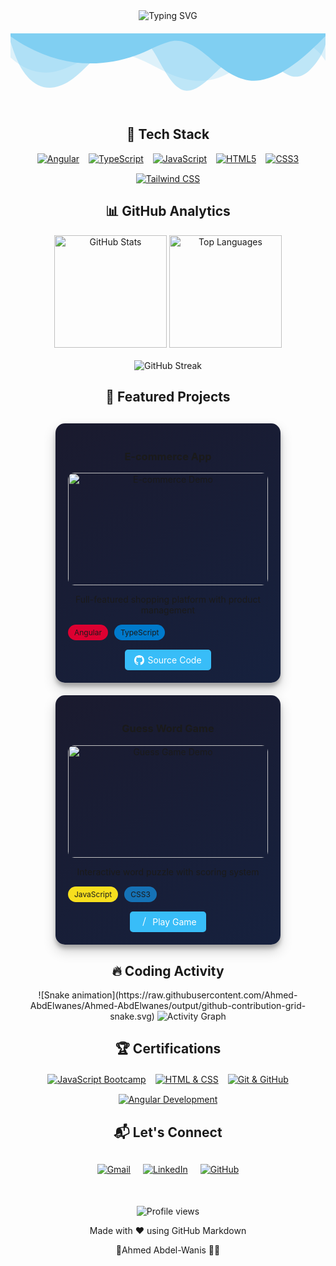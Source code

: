 <!-- Header with animated typing effect -->
<div align="center">
  <img src="https://readme-typing-svg.demolab.com?font=Fira+Code&weight=600&size=30&pause=1000&color=38BDF8&center=true&vCenter=true&width=600&lines=Hi+%F0%9F%91%8B%2C+I'm+Ahmed+Abdelwanis;Angular+Frontend+Developer;UI%2FUX+Enthusiast;Clean+Code+Advocate" alt="Typing SVG" />
  
  <!-- Animated waves background -->
  <svg viewBox="0 0 1200 120" preserveAspectRatio="none" style="width:100%; height:100px; margin: 20px 0;">
    <path d="M0,0V46.29c47.79,22.2,103.59,32.17,158,28,70.36-5.37,136.33-33.31,206.8-37.5C438.64,32.43,512.34,53.67,583,72.05c69.27,18,138.3,24.88,209.4,13.08,36.15-6,69.85-17.84,104.45-29.34C989.49,25,1113-14.29,1200,52.47V0Z" opacity=".25" fill="#0ea5e9"></path>
    <path d="M0,0V15.81C13,36.92,27.64,56.86,47.69,72.05,99.41,111.27,165,111,224.58,91.58c31.15-10.15,60.09-26.07,89.67-39.8,40.92-19,84.73-46,130.83-49.67,36.26-2.85,70.9,9.42,98.6,31.56,31.77,25.39,62.32,62,103.63,73,40.44,10.79,81.35-6.69,119.13-24.28s75.16-39,116.92-43.05c59.73-5.85,113.28,22.88,168.9,38.84,30.2,8.66,59,6.17,87.09-7.5,22.43-10.89,48-26.93,60.65-49.24V0Z" opacity=".5" fill="#0ea5e9"></path>
    <path d="M0,0V5.63C149.93,59,314.09,71.32,475.83,42.57c43-7.64,84.23-20.12,127.61-26.46,59-8.63,112.48,12.24,165.56,35.4C827.93,77.22,886,95.24,951.2,90c86.53-7,172.46-45.71,248.8-84.81V0Z" fill="#0ea5e9"></path>
    <animate attributeName="opacity" values="0.5;1;0.5" dur="4s" repeatCount="indefinite" />
  </svg>
</div>

<!-- Animated Tech Stack with icons -->
<h2 align="center">🚀 Tech Stack</h2>
<div align="center" style="display: flex; justify-content: center; flex-wrap: wrap; gap: 15px;">
  <a href="https://angular.io" target="_blank">
    <img src="https://img.shields.io/badge/Angular-DD0031?style=for-the-badge&logo=angular&logoColor=white" alt="Angular" />
  </a>
  <a href="https://www.typescriptlang.org/" target="_blank">
    <img src="https://img.shields.io/badge/TypeScript-007ACC?style=for-the-badge&logo=typescript&logoColor=white" alt="TypeScript" />
  </a>
  <a href="https://developer.mozilla.org/en-US/docs/Web/JavaScript" target="_blank">
    <img src="https://img.shields.io/badge/JavaScript-F7DF1E?style=for-the-badge&logo=javascript&logoColor=black" alt="JavaScript" />
  </a>
  <a href="https://www.w3.org/html/" target="_blank">
    <img src="https://img.shields.io/badge/HTML5-E34F26?style=for-the-badge&logo=html5&logoColor=white" alt="HTML5" />
  </a>
  <a href="https://www.w3schools.com/css/" target="_blank">
    <img src="https://img.shields.io/badge/CSS3-1572B6?style=for-the-badge&logo=css3&logoColor=white" alt="CSS3" />
  </a>
  <a href="https://tailwindcss.com/" target="_blank">
    <img src="https://img.shields.io/badge/Tailwind_CSS-38B2AC?style=for-the-badge&logo=tailwind-css&logoColor=white" alt="Tailwind CSS" />
  </a>
</div>

<!-- GitHub Stats with dynamic cards -->
<h2 align="center">📊 GitHub Analytics</h2>
<div align="center">
  <img height="180em" src="https://github-readme-stats.vercel.app/api?username=Ahmed-AbdElwanes&show_icons=true&theme=radical&hide_border=true" alt="GitHub Stats" />
  <img height="180em" src="https://github-readme-stats.vercel.app/api/top-langs/?username=Ahmed-AbdElwanes&layout=compact&theme=radical&hide_border=true" alt="Top Languages" />
  <br><br>
  <img src="https://github-readme-streak-stats.herokuapp.com/?user=Ahmed-AbdElwanes&theme=radical&hide_border=true" alt="GitHub Streak" />
</div>

<!-- Project Showcase with animated GIF previews -->
<h2 align="center">🚀 Featured Projects</h2>
<div align="center" style="display: flex; flex-wrap: wrap; justify-content: center; gap: 20px; margin: 30px 0;">

<!-- Project 1 -->
<div style="position:relative; background: linear-gradient(145deg, #1a1a2e, #16213e); padding: 20px; border-radius: 15px; width: 320px; box-shadow: 0 10px 20px rgba(0,0,0,0.19), 0 6px 6px rgba(0,0,0,0.23);">
  <h3>E-commerce App</h3>
  <div style="height:180px; overflow:hidden; border-radius:10px; margin:10px 0;">
    <!-- Add your project GIF path here -->
    <img src="https://github.com/Ahmed-AbdElwanes/E-commerce-app/raw/main/demo.gif" alt="E-commerce Demo" width="100%" />
  </div>
  <p>Full-featured shopping platform with product management</p>
  <div style="display: flex; gap: 10px; margin: 15px 0;">
    <span style="background: #DD0031; padding: 5px 10px; border-radius: 20px; font-size: 12px;">Angular</span>
    <span style="background: #007ACC; padding: 5px 10px; border-radius: 20px; font-size: 12px;">TypeScript</span>
  </div>
  <a href="https://github.com/Ahmed-AbdElwanes/E-commerce-app" style="text-decoration: none;">
    <div style="background: #38BDF8; color: white; padding: 8px 15px; border-radius: 5px; display: inline-flex; align-items: center; gap: 5px;">
      <svg width="16" height="16" fill="currentColor" viewBox="0 0 16 16">
        <path d="M8 0C3.58 0 0 3.58 0 8c0 3.54 2.29 6.53 5.47 7.59.4.07.55-.17.55-.38 0-.19-.01-.82-.01-1.49-2.01.37-2.53-.49-2.69-.94-.09-.23-.48-.94-.82-1.13-.28-.15-.68-.52-.01-.53.63-.01 1.08.58 1.23.82.72 1.21 1.87.87 2.33.66.07-.52.28-.87.51-1.07-1.78-.2-3.64-.89-3.64-3.95 0-.87.31-1.59.82-2.15-.08-.2-.36-1.02.08-2.12 0 0 .67-.21 2.2.82.64-.18 1.32-.27 2-.27.68 0 1.36.09 2 .27 1.53-1.04 2.2-.82 2.2-.82.44 1.1.16 1.92.08 2.12.51.56.82 1.27.82 2.15 0 3.07-1.87 3.75-3.65 3.95.29.25.54.73.54 1.48 0 1.07-.01 1.93-.01 2.2 0 .21.15.46.55.38A8.012 8.012 0 0 0 16 8c0-4.42-3.58-8-8-8z"/>
      </svg>
      Source Code
    </div>
  </a>
</div>

<!-- Project 2 -->
<div style="position:relative; background: linear-gradient(145deg, #1a1a2e, #16213e); padding: 20px; border-radius: 15px; width: 320px; box-shadow: 0 10px 20px rgba(0,0,0,0.19), 0 6px 6px rgba(0,0,0,0.23);">
  <h3>Guess Word Game</h3>
  <div style="height:180px; overflow:hidden; border-radius:10px; margin:10px 0;">
    <!-- Add your project GIF path here -->
    <img src="https://github.com/Ahmed-AbdElwanes/Guess-Game/raw/main/demo.gif" alt="Guess Game Demo" width="100%" />
  </div>
  <p>Interactive word puzzle with scoring system</p>
  <div style="display: flex; gap: 10px; margin: 15px 0;">
    <span style="background: #F7DF1E; padding: 5px 10px; border-radius: 20px; font-size: 12px;">JavaScript</span>
    <span style="background: #1572B6; padding: 5px 10px; border-radius: 20px; font-size: 12px;">CSS3</span>
  </div>
  <a href="https://ahmed-abdelwanes.github.io/Guess-Game/" style="text-decoration: none;">
    <div style="background: #38BDF8; color: white; padding: 8px 15px; border-radius: 5px; display: inline-flex; align-items: center; gap: 5px;">
      <svg width="16" height="16" fill="currentColor" viewBox="0 0 16 16">
        <path d="M10.478 1.647a.5.5 0 1 0-.956-.294l-4 13a.5.5 0 0 0 .956.294l4-13z"/>
      </svg>
      Play Game
    </div>
  </a>
</div>
</div>

<!-- Activity Graph -->
<h2 align="center">🔥 Coding Activity</h2>
<div align="center">
  <!-- Snake animation of contributions -->
![Snake animation](https://raw.githubusercontent.com/Ahmed-AbdElwanes/Ahmed-AbdElwanes/output/github-contribution-grid-snake.svg)
  
  <!-- GitHub Activity Graph -->
  <img src="https://github-readme-activity-graph.vercel.app/graph?username=Ahmed-AbdElwanes&theme=github-dark&hide_border=true" alt="Activity Graph" />
</div>

<!-- Certifications -->
<h2 align="center">🏆 Certifications</h2>
<div align="center" style="display: flex; justify-content: center; flex-wrap: wrap; gap: 15px; margin: 20px 0;">
  <a href="https://certificate.elzero.org/">
    <img src="https://img.shields.io/badge/JavaScript_Bootcamp-Elzero_School-FFCA28?logo=javascript&logoColor=black" alt="JavaScript Bootcamp">
  </a>
  <a href="https://certificate.elzero.org/">
    <img src="https://img.shields.io/badge/HTML_&_CSS_Fundamentals-Elzero_School-E34F26?logo=css3&logoColor=white" alt="HTML & CSS">
  </a>
  <a href="https://www.youtube.com/@BigDataChannel">
    <img src="https://img.shields.io/badge/Git_&_GitHub-Big_Data_Channel-F05032?logo=git&logoColor=white" alt="Git & GitHub">
  </a>
  <a href="https://www.youtube.com/@ITIchannel">
    <img src="https://img.shields.io/badge/Angular_Development-ITI-DD0031?logo=angular&logoColor=white" alt="Angular Development">
  </a>
</div>

<!-- Contact Section -->
<h2 align="center">📬 Let's Connect</h2>
<div align="center" style="display: flex; justify-content: center; gap: 20px; margin: 30px 0;">
  <a href="mailto:ahmedabdalawanes842@gmail.com">
    <img src="https://img.shields.io/badge/Gmail-D14836?style=for-the-badge&logo=gmail&logoColor=white" alt="Gmail">
  </a>
  <a href="https://linkedin.com/in/ahmed-weso">
    <img src="https://img.shields.io/badge/LinkedIn-0077B5?style=for-the-badge&logo=linkedin&logoColor=white" alt="LinkedIn">
  </a>
  <a href="https://github.com/Ahmed-AbdElwanes">
    <img src="https://img.shields.io/badge/GitHub-181717?style=for-the-badge&logo=github&logoColor=white" alt="GitHub">
  </a>
</div>

<!-- Footer with view counter -->
<div align="center" style="margin-top: 50px;">
  <img src="https://komarev.com/ghpvc/?username=Ahmed-AbdElwanes&label=Profile+Views&color=blueviolet&style=flat" alt="Profile views" />
  <p>Made with ❤️ using GitHub Markdown</p>
  <p>🤜Ahmed Abdel-Wanis 🤍🥰</p>
</div>
